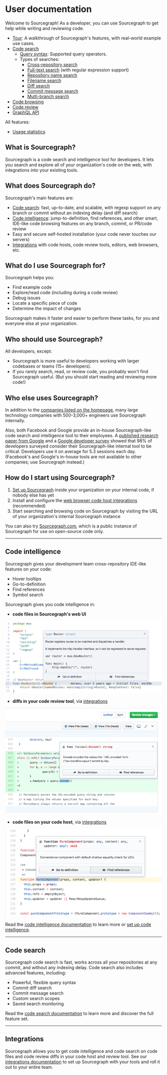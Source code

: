 # User documentation

Welcome to Sourcegraph! As a developer, you can use Sourcegraph to get help while writing and reviewing code.

- [Tour](#TODO): A walkthrough of Sourcegraph's features, with real-world example use cases.
- [Code search](#TODO)
  - [Query syntax](#TODO): Supported query operators.
  - Types of searches:
     - [Cross-repository search](#TODO)
     - [Full-text search](#TOD) (with regular expression support)
     - [Repository name search](#TODO)
     - [Filename search](#TODO)
     - [Diff search](#TODO)
     - [Commit message search](#TODO)
     - [Multi-branch search](#TODO)
- [Code browsing](#TODO)
- [Code review](#TODO)
- [GraphQL API](../api/graphql)

All features:

- [Usage statistics](usage_statistics)

## What is Sourcegraph?

Sourcegraph is a code search and intelligence tool for developers. It lets you search and explore all of your organization's code on the web, with integrations into your existing tools.

## What does Sourcegraph do?

Sourcegraph's main features are:

- [Code search](#code-search): fast, up-to-date, and scalable, with regexp support on any branch or commit without an indexing delay (and diff search)
- [Code intelligence](#code-intelligence): jump-to-definition, find references, and other smart, IDE-like code browsing features on any branch, commit, or PR/code review
- Easy and secure self-hosted installation (your code never touches our servers)
- [Integrations](#integrations) with code hosts, code review tools, editors, web browsers, etc.

## What do I use Sourcegraph for?

Sourcegraph helps you:

- Find example code
- Explore/read code (including during a code review)
- Debug issues
- Locate a specific piece of code
- Determine the impact of changes

Sourcegraph makes it faster and easier to perform these tasks, for you and everyone else at your organization.

## Who should use Sourcegraph?

All developers, except:

- Sourcegraph is more useful to developers working with larger codebases or teams (15+ developers).
- If you rarely search, read, or review code, you probably won't find Sourcegraph useful. (But you should start reading and reviewing more code!)

## Who else uses Sourcegraph?

In addition to the [companies listed on the homepage](/), many large technology companies with 500-3,000+ engineers use Sourcegraph internally.

Also, both Facebook and Google provide an in-house Sourcegraph-like code search and intelligence tool to their employees. A [published research paper from Google](https://static.googleusercontent.com/media/research.google.com/en//pubs/archive/43835.pdf) and a [Google developer survey](https://docs.google.com/document/d/1LQxLk4E3lrb3fIsVKlANu_pUjnILteoWMMNiJQmqNVU/edit#heading=h.xxziwxixfqq3) showed that 98% of developers surveyed consider their Sourcegraph-like internal tool to be critical. Developers use it on average for 5.3 sessions each day. (Facebook's and Google's in-house tools are not available to other companies; use Sourcegraph instead.)

## How do I start using Sourcegraph?

1.  [Set up Sourcegraph](/admin/install) inside your organization on your internal code, if nobody else has yet
1.  Install and configure the [web browser code host integrations](/integration) (recommended)
1.  Start searching and browsing code on Sourcegraph by visiting the URL of your organization's internal Sourcegraph instance

You can also try [Sourcegraph.com](https://sourcegraph.com/search), which is a public instance of Sourcegraph for use on open-source code only.

---

## Code intelligence

Sourcegraph gives your development team cross-repository IDE-like features on your code:

- Hover tooltips
- Go-to-definition
- Find references
- Symbol search

Sourcegraph gives you code intelligence in:

- **code files in Sourcegraph's web UI**

![Hover tooltip](../extensions/language_servers/img/hover-tooltip.png)

- **diffs in your code review tool**, via [integrations](/integration)

![GitHub pull request integration](../integration/img/GitHubDiff.png)

- **code files on your code host**, via [integrations](/integration)

![GitHub file integration](img/GitHubFile.png)

Read the [code intelligence documentation](/extensions/language_servers) to learn more or [set up code intelligence](/extensions/language_servers/install).

---

## Code search

Sourcegraph code search is fast, works across all your repositories at any commit, and without any indexing delay. Code search also includes advanced features, including:

- Powerful, flexible query syntax
- Commit diff search
- Commit message search
- Custom search scopes
- Saved search monitoring

Read the [code search documentation](/user/search) to learn more and discover the full feature set.

---

## Integrations

Sourcegraph allows you to get code intelligence and code search on code files and code review diffs in your code host and review tool. See our [integrations documentation](/integration) to set up Sourcegraph with your tools and roll it out to your entire team.
